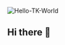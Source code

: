 ![Hello-TK-World](https://github.com/user-attachments/assets/4e6291fc-711f-467d-90df-6d4b458e7cb2)


## Hi there 👋




<!--
**greekr4/greekr4** is a ✨ _special_ ✨ repository because its![Uploading Hello-TK-World.png…]()
 `README.md` (this file) appears on your GitHub profile.

Here are some ideas to get you started:

- 🔭 I’m currently working on ...
- 🌱 I’m currently learning ...
- 👯 I’m looking to collaborate on ...
- 🤔 I’m looking for help with ...
- 💬 Ask me about ...
- 📫 How to reach me: ...
- 😄 Pronouns: ...
- ⚡ Fun fact: ...
-->
